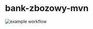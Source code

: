 # bank-zbozowy-mvn
![example workflow](https://github.com/KRybczynski/bank-zbozowy-mvn/actions/workflows/<file>/badge.svg)